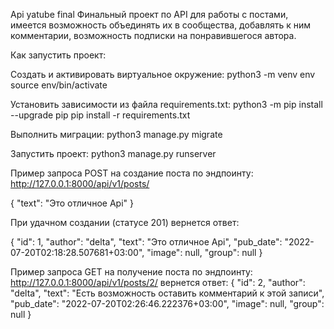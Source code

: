 Api yatube final
Финальный проект по API для работы с постами, имеется возможность
объединять их в сообщества, добавлять к ним комментарии, возможность подписки
на понравившегося автора.

Как запустить проект:

Cоздать и активировать виртуальное окружение:
python3 -m venv env
source env/bin/activate

Установить зависимости из файла requirements.txt:
python3 -m pip install --upgrade pip
pip install -r requirements.txt

Выполнить миграции:
python3 manage.py migrate

Запустить проект:
python3 manage.py runserver


Пример запроса POST на создание поста по эндпоинту:
http://127.0.0.1:8000/api/v1/posts/

{
    "text": "Это отличное Api"
}

При удачном создании (статусе 201) вернется ответ:

{
    "id": 1,
    "author": "delta",
    "text": "Это отличное Api",
    "pub_date": "2022-07-20T02:18:28.507681+03:00",
    "image": null,
    "group": null
}

Пример запроса GET на получение поста по эндпоинту:
http://127.0.0.1:8000/api/v1/posts/2/
вернется ответ: 
{
    "id": 2,
    "author": "delta",
    "text": "Есть возможность оставить комментарий к этой записи",
    "pub_date": "2022-07-20T02:26:46.222376+03:00",
    "image": null,
    "group": null
}